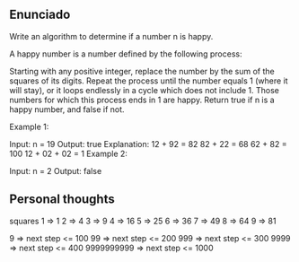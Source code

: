 ## Enunciado
Write an algorithm to determine if a number n is happy.

A happy number is a number defined by the following process:

Starting with any positive integer, replace the number by the sum of the squares of its digits.
Repeat the process until the number equals 1 (where it will stay), or it loops endlessly in a cycle which does not include 1.
Those numbers for which this process ends in 1 are happy.
Return true if n is a happy number, and false if not.

 

Example 1:

Input: n = 19
Output: true
Explanation:
12 + 92 = 82
82 + 22 = 68
62 + 82 = 100
12 + 02 + 02 = 1
Example 2:

Input: n = 2
Output: false

## Personal thoughts

squares
1 => 1
2 => 4
3 => 9
4 => 16
5 => 25
6 => 36
7 => 49
8 => 64
9 => 81

9 => next step <= 100
99 => next step <= 200
999 => next step <= 300
9999 => next step <= 400
9999999999 => next step <= 1000